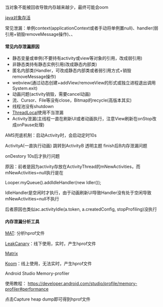 当对象不能被回收导致内存越来越少，最终可能会oom

[java对象存活](./java/java_jvm.md#obj_live)

常见泄漏：单例context(applicationContext或者手动将单例置null)、handler(弱引用+销毁removeMessage操作)、、

#### 常见内存泄漏原因

- 静态变量或单例(不要持有activity或view等对象的引用，改成弱引用)
- 非静态类持有静态实例引用(改成静态内部类)
- 匿名内部类(Handler，可改成静态内部类或者弱引用方式+销毁removeMessage操作)
- webview(通过动态创建+addView/removeView的形式或独立进程退出调用System.exit)
- 动画问题(activity销毁，需要cancel动画)
- 流、Cursor、File等没有close，Bitmap的recycle(高版本其实)
- 线程池没有shutdown
- [ThreadLocal](../java/java_base.md#threadlocal)使用不当泄漏
- Activity泄漏(主线程一直在刷新UI或者动画执行，注意View刷新在onStop改成onPause处理)

AMS兜底机制：启动Activity时，会启动定时10s

ActivityA(一直执行动画) 跳转到ActivityB 透明主题 finish后B内存泄漏问题

onDestory 10s后才执行问题

原因：前者是因为activity存放在ActivityThread的mNewActivities，而mNewActivities=null执行是在

Looper.myQueue().addIdleHandler(new Idler());

IdleHandler是空闲时才执行，由于动画刷新UI导致Handler没有处于空闲导致mNewActivities=null不执行

后者原因也类似ac.activityIdle(a.token, a.createdConfig, stopProfiling)没执行

#### 内存泄漏分析工具

[MAT](./android_mat.md): 分析hprof文件

[LeakCanary](./android_leakcanary.md)：线下使用，实时，产生hprof文件

[Matrix](./android_matrix.md)

[Koom](./android_koom.md)：线上使用，无法实时，产生hprof文件

Android Studio Memory-profiler

使用教程：
https://developer.android.com/studio/profile/memory-profiler#performance

点击Capture heap dump即可得到hprof文件